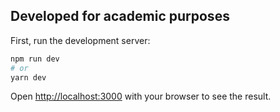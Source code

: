 ## Developed for academic purposes

First, run the development server:

```bash
npm run dev
# or
yarn dev
```

Open [http://localhost:3000](http://localhost:3000) with your browser to see the result.